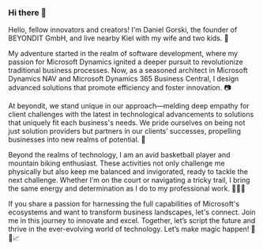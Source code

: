 ### Hi there 👋


Hello, fellow innovators and creators! I'm Daniel Gorski, the founder of BEYONDIT GmbH, and live nearby Kiel with my wife and two kids. 🚀

My adventure started in the realm of software development, where my passion for Microsoft Dynamics ignited a deeper pursuit to revolutionize traditional business processes. Now, as a seasoned architect in Microsoft Dynamics NAV and Microsoft Dynamics 365 Business Central, I design advanced solutions that promote efficiency and foster innovation. 📷

At beyondit, we stand unique in our approach—melding deep empathy for client challenges with the latest in technological advancements to solutions that uniquely fit each business's needs. We pride ourselves on being not just solution providers but partners in our clients’ successes, propelling businesses into new realms of potential. 🏡

Beyond the realms of technology, I am an avid basketball player and mountain biking enthusiast. These activities not only challenge me physically but also keep me balanced and invigorated, ready to tackle the next challenge. Whether I’m on the court or navigating a tricky trail, I bring the same energy and determination as I do to my professional work.  🏀🚵‍♂️

If you share a passion for harnessing the full capabilities of Microsoft's ecosystems and want to transform business landscapes, let's connect. Join me in this journey to innovate and excel. Together, let’s script the future and thrive in the ever-evolving world of technology. Let’s make magic happen! 🌟🔧📈

<!--
**danielgorski-bynd365/danielgorski-bynd365** is a ✨ _special_ ✨ repository because its `README.md` (this file) appears on your GitHub profile.

Here are some ideas to get you started:

- 🔭 I’m currently working on ...
- 🌱 I’m currently learning ...
- 👯 I’m looking to collaborate on ...
- 🤔 I’m looking for help with ...
- 💬 Ask me about ...
- 📫 How to reach me: ...
- 😄 Pronouns: ...
- ⚡ Fun fact: ...
-->
